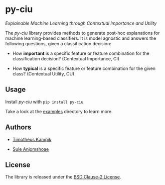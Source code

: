 # py-ciu

*Explainable Machine Learning through Contextual Importance and Utility*

The *py-ciu* library provides methods to generate post-hoc explanations for
machine learning-based classifiers.
It is model agnostic and answers the following questions, given a classification
decision:

* How **important** is a specific feature or feature combination for the
  classification decision? (Contextual Importance, CI)

* How **typical** is a specific feature or feature combination for the
  given class? (Contextual Utility, CU)


## Usage

Install *py-ciu* with ``pip install py-ciu``.


Take a look at the
[examples](https://github.com/TimKam/py-ciu/tree/master/examples) directory to
learn more.

## Authors

* [Timotheus Kampik](https://github.com/TimKam/)

* [Sule Anjomshoae](https://github.com/shulemsi)

## License
The library is released under the [BSD Clause-2 License](./LICENSE).
